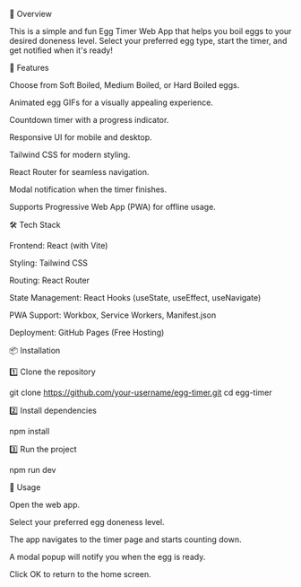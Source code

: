 🥚 Overview

This is a simple and fun Egg Timer Web App that helps you boil eggs to your desired doneness level. Select your preferred egg type, start the timer, and get notified when it's ready!

🚀 Features

Choose from Soft Boiled, Medium Boiled, or Hard Boiled eggs.

Animated egg GIFs for a visually appealing experience.

Countdown timer with a progress indicator.

Responsive UI for mobile and desktop.

Tailwind CSS for modern styling.

React Router for seamless navigation.

Modal notification when the timer finishes.

Supports Progressive Web App (PWA) for offline usage.

🛠️ Tech Stack

Frontend: React (with Vite)

Styling: Tailwind CSS

Routing: React Router

State Management: React Hooks (useState, useEffect, useNavigate)

PWA Support: Workbox, Service Workers, Manifest.json

Deployment: GitHub Pages (Free Hosting)

📦 Installation

1️⃣ Clone the repository

git clone https://github.com/your-username/egg-timer.git
cd egg-timer

2️⃣ Install dependencies

npm install

3️⃣ Run the project

npm run dev

🎯 Usage

Open the web app.

Select your preferred egg doneness level.

The app navigates to the timer page and starts counting down.

A modal popup will notify you when the egg is ready.

Click OK to return to the home screen.